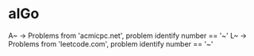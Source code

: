 # alGo
A~ -> Problems from 'acmicpc.net', problem identify number == '~'
L~ -> Problems from 'leetcode.com', problem identify number == '~'
